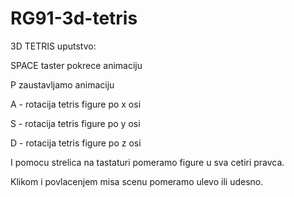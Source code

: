 # RG91-3d-tetris
3D TETRIS uputstvo:

SPACE taster pokrece animaciju

P zaustavljamo animaciju

A - rotacija tetris figure po x osi

S - rotacija tetris figure po y osi

D - rotacija tetris figure po z osi

I pomocu strelica na tastaturi pomeramo figure u sva cetiri pravca.

Klikom i povlacenjem misa scenu pomeramo ulevo ili udesno.
